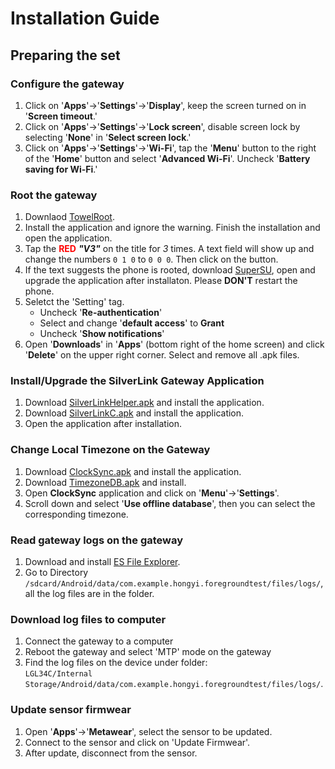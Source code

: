 # Installation Guide

## Preparing the set

### Configure the gateway
1. Click on '**Apps**'->'**Settings**'->'**Display**', keep the screen turned on in '**Screen timeout**.'
2. Click on '**Apps**'->'**Settings**'->'**Lock screen**', disable screen lock by selecting '**None**' in '**Select screen lock**.'
3. Click on '**Apps**'->'**Settings**'->'**Wi-Fi**', tap the '**Menu**' button to the right of the '**Home**' button and select '**Advanced Wi-Fi**'. Uncheck '**Battery saving for Wi-Fi**.'

### Root the gateway
1. Downlaod [TowelRoot](https://raw.github.com/HongyiZhu/MetaCTest/master/app/tr.apk).
2. Install the application and ignore the warning. Finish the installation and open the application.
3. Tap the <span style="color:red">**RED**</span> ***"V3"*** on the title for *3* times. A text field will show up and change the numbers `0 1 0` to `0 0 0`. Then click on the button.
4. If the text suggests the phone is rooted, download [SuperSU](https://raw.github.com/HongyiZhu/MetaCTest/master/app/su.apk), open and upgrade the application after installaton. Please **DON'T** restart the phone.
5. Seletct the 'Setting' tag.
	+ Uncheck '**Re-authentication**'
	+ Select and change '**default access**' to **Grant**
	+ Uncheck '**Show notifications**'
6. Open '**Downloads**' in '**Apps**' (bottom right of the home screen) and click '**Delete**' on the upper right corner. Select and remove all .apk files.


### Install/Upgrade the SilverLink Gateway Application
1. Download [SilverLinkHelper.apk](https://raw.github.com/HongyiZhu/MetaCTest/master/app/SilverLinkHelper.apk) and install the application.
2. Download [SilverLinkC.apk](https://raw.github.com/HongyiZhu/MetaCTest/master/app/SilverLinkC.apk) and install the application.
3. Open the application after installation.


### Change Local Timezone on the Gateway
1. Download [ClockSync.apk](https://raw.github.com/HongyiZhu/MetaCTest/master/app/ClockSync.apk) and install the application.
2. Download [TimezoneDB.apk](https://raw.github.com/HongyiZhu/MetaCTest/master/app/TimeZoneDB.apk) and install.
3. Open **ClockSync** application and click on '**Menu**'->'**Settings**'.
4. Scroll down and select '**Use offline database**', then you can select the corresponding timezone.

<!-- * [SilverlinkC_3min.apk](https://raw.github.com/HongyiZhu/MetaCTest/master/app/SilverLinkC_3min.apk) -->

### Read gateway logs on the gateway
1. Download and install [ES File Explorer](https://raw.github.com/HongyiZhu/MetaCTest/master/app/es.apk).
2. Go to Directory `/sdcard/Android/data/com.example.hongyi.foregroundtest/files/logs/`, all the log files are in the folder.

### Download log files to computer
1. Connect the gateway to a computer
2. Reboot the gateway and select 'MTP' mode on the gateway
3. Find the log files on the device under folder: <br/>`LGL34C/Internal Storage/Android/data/com.example.hongyi.foregroundtest/files/logs/`.

### Update sensor firmwear
1. Open '**Apps**'->'**Metawear**', select the sensor to be updated.
2. Connect to the sensor and click on 'Update Firmwear'.
3. After update, disconnect from the sensor.